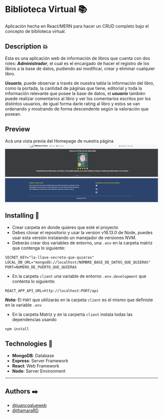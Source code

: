 # Biblioteca Virtual :books:

Aplicación hecha en React/MERN para hacer un CRUD completo bajo el concepto de biblioteca virtual.
## Description :boom:
Esta es una aplicación web de información de libros que cuenta con dos roles: ***Administrador***, el cual es el encargado de hacer el registro de los libros a la base de datos,
pudiendo así modificar, crear y eliminar cualquier libro.

***Usuario***, puede observar a través de nuestra tabla la información del libro, como la portada, la cantidad de páginas que tiene, editorial y toda la información relevante que posee la base de datos,
el ***usuario*** también puede realizar comentarios al libro y ver los comentarios escritos por los distintos usuarios, de igual forma darle rating al libro y estos se van ordenando y mostrando de forma descendente según la valoración que posean.
## Preview
Acá una vista previa del Homepage de nuestra página
![Homepage biblioteca virtual](client/src/images/preview.png "Homepage de la biblioteca virtual")

## Installing :bookmark_tabs:
- Crear carpeta en donde quieres que esté el proyecto
- Debes clonar el repositorio y usar la version v16.13.0 de Node, puedes usar esta versión instalando un manejador de versiones NVM.
- Deberás crear dos variables de entorno, una `.env` en la carpeta matriz que contenga lo siguiente:
```
SECRET_KEY="la-llave-secreta-que-quieras"
LOCAL_DB_URL="mongodb://localhost/NOMBRE_BASE_DE_DATOS_QUE_QUIERAS"
PORT=NUMERO_DE_PUERTO_QUE_QUIERAS
```

- En la carpeta `client` una variable de entorno `.env.development` que contenta lo siguiente:
```
REACT_APP_API_URL=http://localhost:PORT/api
```
***Nota:*** El `PORT` que utilizarás en la carpeta `client` es el mismo que definiste en la variable `.env`
- En la carpeta Matriz y en la carperta `client` instala todas las dependencias usando
```
npm install
```
## Technologies  :nut_and_bolt:
- **MongoDB**: Database
- **Express**: Server Framework
- **React**: Web Framework
- **Node**: Server Environment
---
## Authors :black_nib:
- [@juancgalueweb](https://github.com/juancgalueweb)
- [@thamaraRD](https://github.com/thamaraRD)
